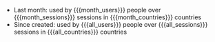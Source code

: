 - Last month: used by {{{month_users}}} people over {{{month_sessions}}} sessions in {{{month_countries}}} countries
- Since created: used by {{{all_users}}} people over {{{all_sessions}}} sessions in {{{all_countries}}} countries
